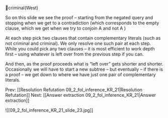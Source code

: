 ﻿criminal(West)

So on this slide we see the proof – starting from the negated query and stopping when we get to a contradiction (which corresponds to the empty clause, which we get when we try to conjoin A and not A )

At each step pick two clauses that contain complementary literals (such as not criminal and criminal). We only resolve one such pair at each step.
While you could pick any two clauses – it is most efficient to work depth first – using whatever is left over from the previous step if you can.

And then, as the proof proceeds what is “left over” gets shorter and shorter.  Occasionally we will have to start a new subtree – but  eventually – if there is a proof – we get down to where we have just one pair of complementary literals.

Prev: [[Resolution Refutation 09_2_fol_inference_KR_21|Resolution Refutation]]
Next: [[Answer extraction 09_2_fol_inference_KR_21|Answer extraction]]

![[09_2_fol_inference_KR_21_slide_23.jpg]]
